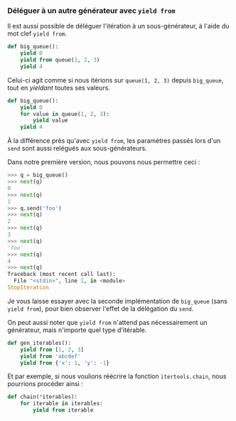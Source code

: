 ### Déléguer à un autre générateur avec `yield from`

Il est aussi possible de déléguer l'itération à un sous-générateur, à l'aide du mot clef `yield from`.

```python
def big_queue():
    yield 0
    yield from queue(1, 2, 3)
    yield 4
```

Celui-ci agit comme si nous itérions sur `queue(1, 2, 3)` depuis `big_queue`, tout en *yieldant* toutes ses valeurs.

```python
def big_queue():
    yield 0
    for value in queue(1, 2, 3):
        yield value
    yield 4
```

À la différence près qu'avec `yield from`, les paramètres passés lors d'un `send` sont aussi relégués aux sous-générateurs.

Dans notre première version, nous pouvons nous permettre ceci :

```python
>>> q = big_queue()
>>> next(q)
0
>>> next(q)
1
>>> q.send('foo')
>>> next(q)
2
>>> next(q)
3
>>> next(q)
'foo'
>>> next(q)
4
>>> next(q)
Traceback (most recent call last):
  File "<stdin>", line 1, in <module>
StopIteration
```

Je vous laisse essayer avec la seconde implémentation de `big_queue` (sans `yield from`), pour bien observer l'effet de la délégation du `send`.

On peut aussi noter que `yield from` n'attend pas nécessairement un générateur, mais n'importe quel type d'itérable.

```python
def gen_iterables():
    yield from [1, 2, 3]
    yield from 'abcdef'
    yield from {'x': 1, 'y': -1}
```

Et par exemple, si nous voulions réécrire la fonction `itertools.chain`, nous pourrions procéder ainsi :

```python
def chain(*iterables):
    for iterable in iterables:
        yield from iterable
```
